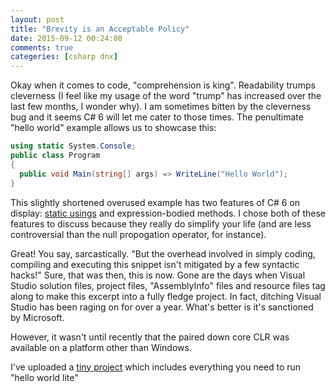 ```yaml
---
layout: post
title: "Brevity is an Acceptable Policy"
date: 2015-09-12 00:24:00
comments: true
categeries: [csharp dnx]
---
```

Okay when it comes to code, "comprehension is king". Readability trumps cleverness (I feel like my usage of the word "trump" has increased over the last few months, I wonder why). I am sometimes bitten by the cleverness bug and it seems C# 6 will let me cater to those times. The penultimate "hello world" example allows us to showcase this:

```csharp
using static System.Console;
public class Program
{
  public void Main(string[] args) => WriteLine("Hello World");
}
```

This slightly shortened overused example has two features of C# 6 on display: [static usings](https://msdn.microsoft.com/en-us/magazine/dn879355.aspx) and expression-bodied methods. I chose both of these features to discuss because they really do simplify your life (and are less controversial than the null propogation operator, for instance).

Great! You say, sarcastically. "But the overhead involved in simply coding, compiling and executing this snippet isn't mitigated by a few syntactic hacks!" Sure, that was then, this is now. Gone are the days when Visual Studio solution files, project files, "AssemblyInfo" files and resource files tag along to make this excerpt into a fully fledge project. In fact, ditching Visual Studio has been raging on for over a year. What's better is it's sanctioned by Microsoft.

However, it wasn't until recently that the paired down core CLR was available on a platform other than Windows.

I've uploaded a [tiny project](https://github.com/mishfit/hello-lite) which includes everything you need to run "hello world lite"



